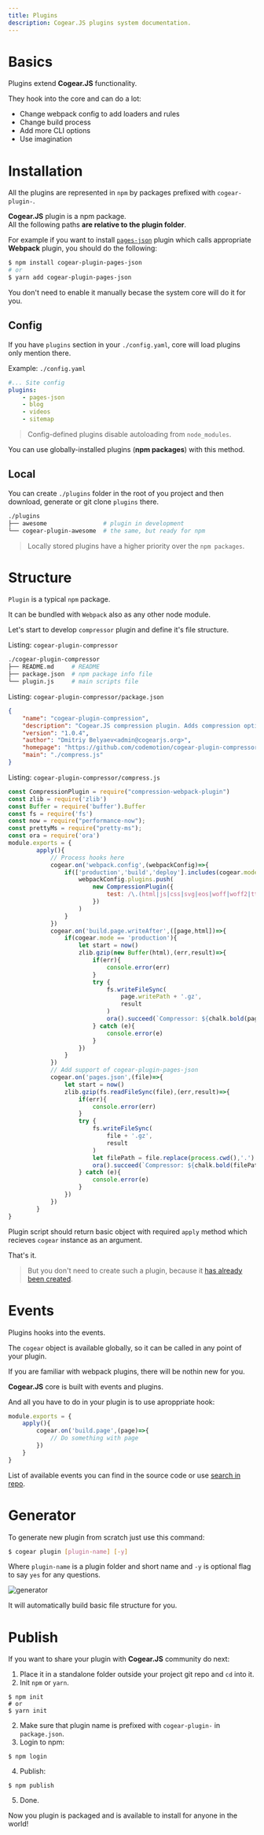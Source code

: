 ```yaml
---
title: Plugins
description: Cogear.JS plugins system documentation.
---
```

# Basics

Plugins extend **Cogear.JS** functionality. 

They hook into the core and can do a lot:
* Change webpack config to add loaders and rules
* Change build process
* Add more CLI options
* Use imagination

# Installation

All the plugins are represented in `npm` by packages prefixed with `cogear-plugin-`.

<article class="message is-success">
  <div class="message-body"><b>Cogear.JS</b> plugin is a npm package.</div>
</article>

<article class="message is-warning">
  <div class="message-body">All the following paths <b>are relative to the plugin folder</b>.</div>
</article>

For example if you want to install [`pages-json`](https://www.npmjs.com/package/cogear-plugin-pages-json) plugin which calls appropriate __Webpack__ plugin, you should do the following:
```bash
$ npm install cogear-plugin-pages-json
# or
$ yarn add cogear-plugin-pages-json
```

You don't need to enable it manually becase the system core will do it for you.

## Config

If you have `plugins` section in your `./config.yaml`, core will load plugins only mention there.

Example: `./config.yaml`
```yaml
#... Site config
plugins:
	- pages-json
	- blog
	- videos
	- sitemap
```
> Config-defined plugins disable autoloading from `node_modules`.

You can use globally-installed plugins (__npm packages__) with this method.

## Local

You can create `./plugins` folder in the root of you project and then download, generate or git clone `plugins` there.
```bash
./plugins
├── awesome                # plugin in development
└── cogear-plugin-awesome  # the same, but ready for npm
```
> Locally stored plugins have a higher priority over the `npm packages`.

# Structure

`Plugin` is a typical `npm` package.

It can be bundled with `Webpack` also as any other node module.

Let's start to develop `compressor` plugin and define it's file structure.

Listing: `cogear-plugin-compressor`
```bash
./cogear-plugin-compressor
├── README.md     # README
├── package.json  # npm package info file
└── plugin.js     # main scripts file
```

Listing: `cogear-plugin-compressor/package.json`
```json
{
	"name": "cogear-plugin-compression",
	"description": "Cogear.JS compression plugin. Adds compression options to webpack production config.",
	"version": "1.0.4",
	"author": "Dmitriy Belyaev<admin@cogearjs.org>",
	"homepage": "https://github.com/codemotion/cogear-plugin-compressor",
	"main": "./compress.js"
}
```

Listing: `cogear-plugin-compressor/compress.js`
```javascript
const CompressionPlugin = require("compression-webpack-plugin")
const zlib = require('zlib')
const Buffer = require('buffer').Buffer
const fs = require('fs')
const now = require("performance-now");
const prettyMs = require("pretty-ms");
const ora = require('ora')
module.exports = {
		apply(){
			// Process hooks here
			cogear.on('webpack.config',(webpackConfig)=>{
				if(['production','build','deploy'].includes(cogear.mode)){
					webpackConfig.plugins.push(
						new CompressionPlugin({
							test: /\.(html|js|css|svg|eos|woff|woff2|ttf)$/
						})
					)
				}
			})
			cogear.on('build.page.writeAfter',([page,html])=>{
				if(cogear.mode == 'production'){
					let start = now()
					zlib.gzip(new Buffer(html),(err,result)=>{
						if(err){
							console.error(err)
						}
						try {
							fs.writeFileSync(
								page.writePath + '.gz',
								result
							)
							ora().succeed(`Compressor: ${chalk.bold(page.path)} => ${chalk.bold(page.path + '.gz')} (${prettyMs(now()-start)})`);
						} catch (e){
							console.error(e)
						}
					})
				}
			})
			// Add support of cogear-plugin-pages-json
			cogear.on('pages.json',(file)=>{
				let start = now()
				zlib.gzip(fs.readFileSync(file),(err,result)=>{
					if(err){
						console.error(err)
					}
					try {
						fs.writeFileSync(
							file + '.gz',
							result
						)
						let filePath = file.replace(process.cwd(),'.')
						ora().succeed(`Compressor: ${chalk.bold(filePath)} => ${chalk.bold(filePath + '.gz')} (${prettyMs(now()-start)})`);
					} catch (e){
						console.error(e)
					}
				})
			})
		}
}
```

Plugin script should return basic object with required `apply` method which recieves `cogear` instance as an argument.

That's it.

> But you don't need to create such a plugin, because it [has already been created](https://github.com/codemotion/cogear-plugin-compressor).

# Events
Plugins hooks into the events.

The `cogear` object is available globally, so it can be called in any point of your plugin.

If you are familiar with webpack plugins, there will be nothin new for you.

**Cogear.JS** core is built with events and plugins.

And all you have to do in your plugin is to use aproppriate hook:

```javascript
module.exports = {
	apply(){
		cogear.on('build.page',(page)=>{
			// Do something with page
		})
	}
}
```

List of available events you can find in the source code or use [search in repo](https://github.com/codemotion/cogear.js/search?q=cogear.on&unscoped_q=cogear.on).

# Generator
To generate new plugin from scratch just use this command:
```bash
$ cogear plugin [plugin-name] [-y]
```

Where `plugin-name` is a plugin folder and short name and `-y` is optional flag to say `yes` for any questions.

![generator](/images/docs/plugins/generator.svg)

It will automatically build basic file structure for you.

# Publish

If you want to share your plugin with **Cogear.JS** community do next:

1. Place it in a standalone folder outside your project git repo and `cd` into it.
2. Init `npm` or `yarn`.
```shell
$ npm init
# or
$ yarn init
```
2. Make sure that plugin name is prefixed with `cogear-plugin-` in `package.json`.
3. Login to npm:
```shell
$ npm login
```
4. Publish:
```shell
$ npm publish
```
5. Done.

Now you plugin is packaged and is available to install for anyone in the world!